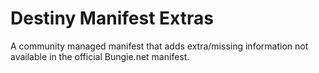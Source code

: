 # Destiny Manifest Extras
A community managed manifest that adds extra/missing information not available in the official Bungie.net manifest.
